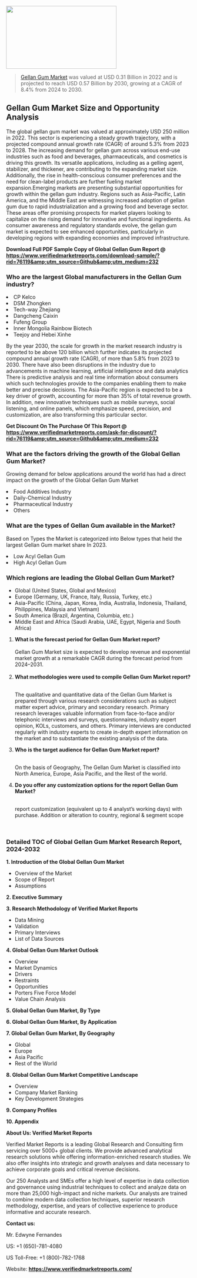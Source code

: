 
<img src="https://ffe5etoiles.com/wp-content/uploads/2024/12/MST1-300x171.png" alt="" width="300" height="171" class="alignnone size-medium wp-image-20088" /><blockquote><p><p><a href="https://www.verifiedmarketreports.com/download-sample/?rid=76119&utm_source=Github&utm_medium=232" target="_blank">Gellan Gum Market</a> was valued at USD 0.31 Billion in 2022 and is projected to reach USD 0.57 Billion by 2030, growing at a CAGR of 8.4% from 2024 to 2030.</p></blockquote><p><h2>Gellan Gum Market Size and Opportunity Analysis</h2>The global gellan gum market was valued at approximately USD 250 million in 2022. This sector is experiencing a steady growth trajectory, with a projected compound annual growth rate (CAGR) of around 5.3% from 2023 to 2028. The increasing demand for gellan gum across various end-use industries such as food and beverages, pharmaceuticals, and cosmetics is driving this growth. Its versatile applications, including as a gelling agent, stabilizer, and thickener, are contributing to the expanding market size. Additionally, the rise in health-conscious consumer preferences and the need for clean-label products are further fueling market expansion.Emerging markets are presenting substantial opportunities for growth within the gellan gum industry. Regions such as Asia-Pacific, Latin America, and the Middle East are witnessing increased adoption of gellan gum due to rapid industrialization and a growing food and beverage sector. These areas offer promising prospects for market players looking to capitalize on the rising demand for innovative and functional ingredients. As consumer awareness and regulatory standards evolve, the gellan gum market is expected to see enhanced opportunities, particularly in developing regions with expanding economies and improved infrastructure.</p><p class=""><strong>Download Full PDF Sample Copy of Global Gellan Gum Report @ <a href="https://www.verifiedmarketreports.com/download-sample/?rid=76119&amp;utm_source=Github&amp;utm_medium=232" target="_blank">https://www.verifiedmarketreports.com/download-sample/?rid=76119&amp;utm_source=Github&amp;utm_medium=232</a></strong></p><h3 id="" class="">Who are the largest Global manufacturers in the Gellan Gum industry?</h3><p><li>CP Kelco</li><li> DSM Zhongken</li><li> Tech-way Zhejiang</li><li> Dangcheng Caixin</li><li> Fufeng Group</li><li> Inner Mongolia Rainbow Biotech</li><li> Teejoy and Hebei Xinhe</li></p><div class=""><div class="" dir="" data-message-author-role="" data-message-id="" data-message-model-slug=""><div class=""><div class=""><div class=""><div class="" dir="" data-message-author-role="" data-message-id="" data-message-model-slug=""><div class=""><div class=""><p>By the year 2030, the scale for growth in the market research industry is reported to be above 120 billion which further indicates its projected compound annual growth rate (CAGR), of more than 5.8% from 2023 to 2030. There have also been disruptions in the industry due to advancements in machine learning, artificial intelligence and data analytics There is predictive analysis and real time information about consumers which such technologies provide to the companies enabling them to make better and precise decisions. The Asia-Pacific region is expected to be a key driver of growth, accounting for more than 35% of total revenue growth. In addition, new innovative techniques such as mobile surveys, social listening, and online panels, which emphasize speed, precision, and customization, are also transforming this particular sector.</p><p><strong>Get Discount On The Purchase Of This Report @&nbsp; <a href="https://www.verifiedmarketreports.com/ask-for-discount/?rid=76119&amp;utm_source=Github&amp;utm_medium=232" target="_blank">https://www.verifiedmarketreports.com/ask-for-discount/?rid=76119&amp;utm_source=Github&amp;utm_medium=232</a></strong></p></div></div></div></div></div></div></div></div><h3 id="" class="">What are the factors driving the growth of the Global Gellan Gum Market?</h3><p id="" class="">Growing demand for below applications around the world has had a direct impact on the growth of the Global Gellan Gum Market</p><p id="" class=""><li>Food Additives Industry</li><li> Daily-Chemical Industry</li><li> Pharmaceutical Industry</li><li> Others</li></p><h3 id="" class="">What are the types of Gellan Gum available in the Market?</h3><p id="" class="">Based on Types the Market is categorized into Below types that held the largest Gellan Gum market share In 2023.</p><p id="" class=""><li>Low Acyl Gellan Gum</li><li> High Acyl Gellan Gum</li></p><h3 id="" class="">Which regions are leading the Global Gellan Gum Market?</h3><ul><li>Global (United States, Global and Mexico)</li><li>Europe (Germany, UK, France, Italy, Russia, Turkey, etc.)</li><li>Asia-Pacific (China, Japan, Korea, India, Australia, Indonesia, Thailand, Philippines, Malaysia and Vietnam)</li><li>South America (Brazil, Argentina, Columbia, etc.)</li><li>Middle East and Africa (Saudi Arabia, UAE, Egypt, Nigeria and South Africa)</li></ul><p><ol><li><strong>What is the forecast period for Gellan Gum Market report?<br /></strong><br /><span data-sheets-root="1" data-sheets-value="{&quot;1&quot;:2,&quot;2&quot;:&quot;XXXX size is expected to develop revenue and exponential market growth at a remarkable CAGR during the forecast period from 2024&ndash;2030.&quot;}" data-sheets-userformat="{&quot;2&quot;:12674,&quot;4&quot;:{&quot;1&quot;:2,&quot;2&quot;:16776960},&quot;10&quot;:2,&quot;11&quot;:0,&quot;15&quot;:&quot;Arial&quot;,&quot;16&quot;:12}">Gellan Gum Market size is expected to develop revenue and exponential market growth at a remarkable CAGR during the forecast period from 2024&ndash;2031.</span><br /><br /></li><li><strong>What methodologies were used to compile Gellan Gum Market report?<br /><br /></strong><p>The qualitative and quantitative data of the&nbsp;Gellan Gum Market is prepared through various research considerations such as subject matter expert advice, primary and secondary research. Primary research leverages valuable information from face-to-face and/or telephonic interviews and surveys, questionnaires, industry expert opinion, KOLs, customers, and others. Primary interviews are conducted regularly with industry experts to create in-depth expert information on the market and to substantiate the existing analysis of the data.&nbsp;</p></li><li><strong>Who is the target audience for Gellan Gum Market report?<br /><br /></strong><p>On the basis of Geography, The&nbsp;Gellan Gum Market is classified into North America, Europe, Asia Pacific, and the Rest of the world.</p></li><li><strong>Do you offer any customization options for the report Gellan Gum Market?<br /><br /></strong><p>report customization (equivalent up to 4 analyst&rsquo;s working days) with purchase. Addition or alteration to country, regional &amp; segment scope</p><p>&nbsp;</p></li></ol></p><h3 id="" class="">Detailed TOC of Global Gellan Gum Market Research Report, 2024-2032</h3><p id="" class=""><strong>1. Introduction of the Global Gellan Gum Market</strong></p><ul><li>Overview of the Market</li><li>Scope of Report</li><li>Assumptions</li></ul><p id="" class=""><strong>2. Executive Summary</strong></p><p id="" class=""><strong>3. Research Methodology of&nbsp;Verified Market Reports</strong></p><ul><li>Data Mining</li><li>Validation</li><li>Primary Interviews</li><li>List of Data Sources</li></ul><p id="" class=""><strong>4. Global Gellan Gum Market Outlook</strong></p><ul><li>Overview</li><li>Market Dynamics</li><li>Drivers</li><li>Restraints</li><li>Opportunities</li><li>Porters Five Force Model</li><li>Value Chain Analysis</li></ul><p id="" class=""><strong>5. Global Gellan Gum Market, By&nbsp;Type</strong></p><p id="" class=""><strong>6. Global Gellan Gum Market, By Application</strong></p><p id="" class=""><strong>7. Global Gellan Gum Market, By Geography</strong></p><ul><li>Global</li><li>Europe</li><li>Asia Pacific</li><li>Rest of the World</li></ul><p id="" class=""><strong>8. Global Gellan Gum Market Competitive Landscape</strong></p><ul><li>Overview</li><li>Company Market Ranking</li><li>Key Development Strategies</li></ul><p id="" class=""><strong>9. Company Profiles</strong></p><p id="" class=""><strong>10. Appendix</strong></p><p id="" class=""><strong>About Us: Verified Market Reports</strong></p><p id="" class="">Verified Market Reports is a leading Global Research and Consulting firm servicing over 5000+ global clients. We provide advanced analytical research solutions while offering information-enriched research studies. We also offer insights into strategic and growth analyses and data necessary to achieve corporate goals and critical revenue decisions.</p><p id="" class="">Our 250 Analysts and SMEs offer a high level of expertise in data collection and governance using industrial techniques to collect and analyze data on more than 25,000 high-impact and niche markets. Our analysts are trained to combine modern data collection techniques, superior research methodology, expertise, and years of collective experience to produce informative and accurate research.</p><p id="" class=""><strong>Contact us:</strong></p><p id="" class="">Mr. Edwyne Fernandes</p><p id="" class="">US: +1 (650)-781-4080</p><p id="" class="">US Toll-Free: +1 (800)-782-1768</p><p id="" class="">Website: <a target="" data-test-app-aware-link=""><strong>https://www.verifiedmarketreports.com/</strong></a></p>
